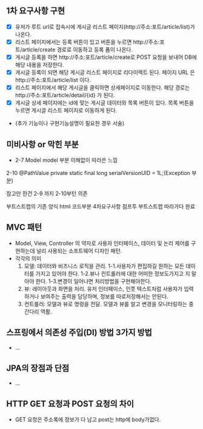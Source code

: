 ## 1차 요구사항 구현
- [X] 유저가 루트 url로 접속시에 게시글 리스트 페이지(http://주소:포트/article/list)가 나온다.
- [X] 리스트 페이지에서는 등록 버튼이 있고 버튼을 누르면 http://주소:포트/article/create 경로로 이동하고 등록 폼이 나온다.
- [X] 게시글 등록을 하면 http://주소:포트/article/create로 POST 요청을 보내어 DB에 해당 내용을 저장한다.
- [X] 게시글 등록이 되면 해당 게시글 리스트 페이지로 리다이렉트 된다. 페이지 URL 은 http://주소:포트/article/list 이다.
- [X] 리스트 페이지에서 해당 게시글을 클릭하면 상세페이지로 이동한다. 해당 경로는 http://주소:포트/article/detail/{id} 가 된다.
- [X] 게시글 상세 페이지에는 id에 맞는 게시글 데이터와 목록 버튼이 있다. 목록 버튼을 누르면 게시글 리스트 페이지로 이동하게 된다.

- (추가 기능이나 구현기능설명이 필요한 경우 서술)

## 미비사항 or 막힌 부분
- 2-7 Model model 부분 이해없이 따라쓴 느낌

2-10 @PathValue
private static final long serialVersionUID = 1L;(Exception 부분)

참고만 한건 2-9 까지 
2-10부턴 의존 

부트스트랩의 기존 양식 html 코드부분
4차요구사항 점프투 부트스트랩 따라가다 완료


## MVC 패턴
- Model, View, Controller 의 약자로 사용자 인터페이스, 데이터 및 논리 제어를 구현하는데 널리 사용되는 소프트웨어 디자인 패턴.
- 각각의 의미
  1. 모델: 데이터와 비즈니스 로직을 관리.
    1-1.사용자가 편집하길 원하는 모든 데이터를 가지고 있어야 한다.
    1-2.뷰나 컨트롤러에 대한 어떠한 정보도가지고 지 말아야 한다.
    1-3.변경이 일어나면 처리방법을 구현해야한다.   
  2. 뷰: 레이아웃과 화면을 처리.
     유저 인터페이스, 인풋 텍스트처럼 사용자가 입력하거나 보여주는 출력을 담당하며, 정보를 따로저장해서는 안된다. 
  3. 컨트롤러: 모델과 뷰로 명령을 전달.
    모델과 뷰를 알고 변경을 모니터링하는 중간다리 역활. 

## 스프링에서 의존성 주입(DI) 방법 3가지 방법
- ...

## JPA의 장점과 단점
- ...

## HTTP GET 요청과 POST 요청의 차이
- GET 요청은 주소록에 정보가 다 남고 post는 http에 body가없다.  
